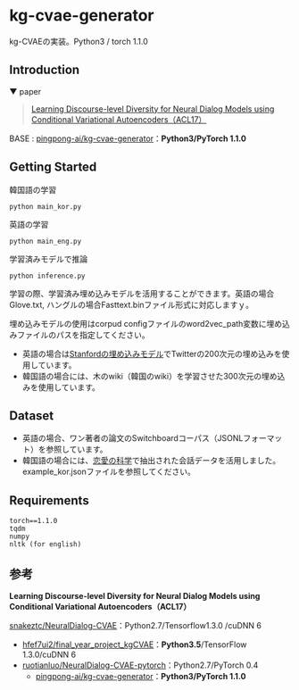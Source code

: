 # kg-cvae-generator

kg-CVAEの実装。Python3 / torch 1.1.0



## Introduction

▼ paper

> [Learning Discourse-level Diversity for Neural Dialog Models using Conditional Variational Autoencoders（ACL17）](https://arxiv.org/abs/1703.10960)

BASE : [pingpong-ai/kg-cvae-generator](https://github.com/pingpong-ai/kg-cvae-generator)：**Python3/PyTorch 1.1.0**



## Getting Started


韓国語の学習

    python main_kor.py 

英語の学習

    python main_eng.py 

学習済みモデルで推論

    python inference.py 



学習の際、学習済み埋め込みモデルを活用することができます。英語の場合Glove.txt, ハングルの場合Fasttext.binファイル形式に対応しますｙ。

埋め込みモデルの使用はcorpud configファイルのword2vec_path変数に埋め込みファイルのパスを指定してください。

- 英語の場合は[Stanfordの埋め込みモデル](https://nlp.stanford.edu/projects/glove/)でTwitterの200次元の埋め込みを使用しています。
- 韓国語の場合には、木のwiki（韓国のwiki）を学習させた300次元の埋め込みを使用しています。



## Dataset


- 英語の場合、ワン著者の論文のSwitchboardコーパス（JSONLフォーマット）を参照しています。
- 韓国語の場合には、[恋愛の科学](https://scienceoflove.co.kr/)で抽出された会話データを活用しました。example_kor.jsonファイルを参照してください。



## Requirements

```
torch==1.1.0
tqdm
numpy
nltk (for english)
```



## 参考

**Learning Discourse-level Diversity for Neural Dialog Models using Conditional Variational Autoencoders（ACL17）**

[snakeztc/NeuralDialog-CVAE](https://github.com/snakeztc/NeuralDialog-CVAE)：Python2.7/Tensorflow1.3.0 /cuDNN 6 

- [hfef7ui2/final_year_project_kgCVAE](hfef7ui2/final_year_project_kgCVAE)：**Python3.5**/TensorFlow 1.3.0/cuDNN 6
- [ruotianluo/NeuralDialog-CVAE-pytorch](ruotianluo/NeuralDialog-CVAE-pytorch)：Python2.7/PyTorch 0.4
  - [pingpong-ai/kg-cvae-generator](https://github.com/pingpong-ai/kg-cvae-generator)：**Python3/PyTorch 1.1.0**